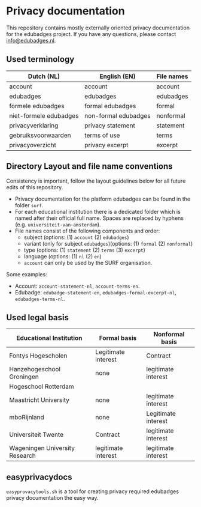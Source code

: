 # Privacy documentation
This repository contains mostly externally oriented privacy documentation for the edubadges project. If you have any questions, please contact info@edubadges.nl.

## Used terminology
| Dutch (NL) | English (EN) | File names |
| ---------- | ------------ | ---------- |
| account | account | account |
| edubadges | edubadges | edubadges |
| formele edubadges | formal edubadges | formal |
| niet-formele edubadges | non-formal edubadges | nonformal |
| privacyverklaring | privacy statement | statement |
| gebruiksvoorwaarden | terms of use | terms |
| privacyoverzicht | privacy excerpt | excerpt |

## Directory Layout and file name conventions
Consistency is important, follow the layout guidelines below for all future edits of this repository.

* Privacy documentation for the platform edubadges can be found in the folder `surf`.
* For each educational institution there is a dedicated folder which is named after their official full name. Spaces are replaced by hyphens (e.g. `universiteit-van-amsterdam`).
* File names consist of the following components and order:
  * subject (options: (1) `account` (2) `edubadges`)
  * variant (only for subject `edubadges`)(options: (1) `formal` (2) `nonformal`)
  * type (options: (1) `statement` (2) `terms` (3) `excerpt`)
  * language (options: (1) `nl` (2) `en`)
  * `account` can only be used by the SURF organisation.

Some examples:
* Account: `account-statement-nl`, `account-terms-en`.
* Edubadge: `edubadge-statement-en`, `edubadges-formal-excerpt-nl`, `edubadges-terms-nl`.

## Used legal basis
| Educational Institution | Formal basis | Nonformal basis |
| ----------------------- | ------------ | --------------- |
| Fontys Hogescholen | Legitimate interest | Contract |
| Hanzehogeschool Groningen | none | legitimate interest |
| Hogeschool Rotterdam | | |
| Maastricht University | none | legitimate interest |
| mboRijnland | none | Legitimate interest |
| Universiteit Twente | Contract | legitimate interest |
| Wageningen University Research | legitimate interest | legitimate interest |

## easyprivacydocs
`easyprovacytools.sh` is a tool for creating privacy required edubadges privacy documentation the easy way.